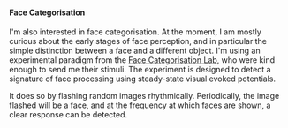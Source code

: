 #### **Face Categorisation** ####

I'm also interested in face categorisation. At the moment, I am
mostly curious about the early stages of face perception, and in
 particular the simple distinction between a face and a
 different object. I'm using an experimental paradigm from the
 [Face Categorisation Lab](http://face-categorization-lab.webnode.com),
 who were kind enough to send me their stimuli. The experiment is
 designed to detect a signature of face processing using steady-state
 visual evoked potentials.

 It does so by flashing random images rhythmically.
 Periodically, the image flashed will be a face, and at the
 frequency at which faces are shown, a clear response can be
 detected.
